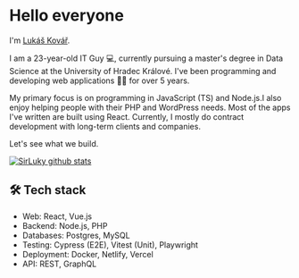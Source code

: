 # Hello everyone

I'm [Lukáš Kovář](https://lukaskovar.com).

I am a 23-year-old IT Guy 💻, currently pursuing a master's degree in Data Science at the University of Hradec Králové. I've been programming and developing web applications 👨‍💻 for over 5 years.

My primary focus is on programming in JavaScript (TS) and Node.js.I also enjoy helping people with their PHP and WordPress needs. Most of the apps I've written are built using React. Currently, I mostly do contract development with long-term clients and companies.

Let's see what we build.

[![SirLuky github stats](https://github-readme-stats.vercel.app/api?username=sirluky&count_private=true&show_icons=true)](https://github.com/sirluky)

## 🛠️ Tech stack
- Web: React, Vue.js
- Backend: Node.js, PHP
- Databases: Postgres, MySQL
- Testing: Cypress (E2E), Vitest (Unit), Playwright
- Deployment: Docker, Netlify, Vercel
- API: REST, GraphQL
